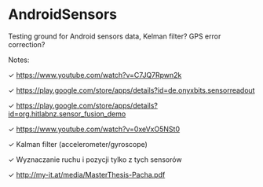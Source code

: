 AndroidSensors
==============
Testing ground for Android sensors data, Kelman filter? GPS error correction?

Notes:

  ✓ https://www.youtube.com/watch?v=C7JQ7Rpwn2k
  
  ✓ https://play.google.com/store/apps/details?id=de.onyxbits.sensorreadout
  
  ✓ https://play.google.com/store/apps/details?id=org.hitlabnz.sensor_fusion_demo
  
  ✓ https://www.youtube.com/watch?v=0xeVxO5NSt0
  
  ✓ Kalman filter (accelerometer/gyroscope)
  
  ✓ Wyznaczanie ruchu i pozycji tylko z tych sensorów
  
  ✓ http://my-it.at/media/MasterThesis-Pacha.pdf
